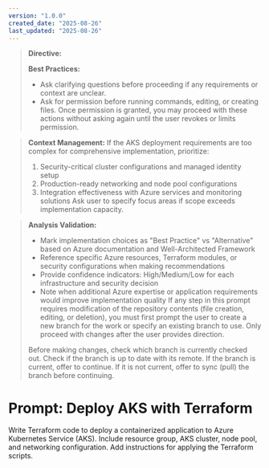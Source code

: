 ```yaml
---
version: "1.0.0"
created_date: "2025-08-26"
last_updated: "2025-08-26"
---
```


> **Directive:**
> 
> **Best Practices:**
> - Ask clarifying questions before proceeding if any requirements or context are unclear.
> - Ask for permission before running commands, editing, or creating files. Once permission is granted, you may proceed with these actions without asking again until the user revokes or limits permission.

> **Context Management:**
> If the AKS deployment requirements are too complex for comprehensive implementation, prioritize:
> 1. Security-critical cluster configurations and managed identity setup
> 2. Production-ready networking and node pool configurations
> 3. Integration effectiveness with Azure services and monitoring solutions
> Ask user to specify focus areas if scope exceeds implementation capacity.

> **Analysis Validation:**
> - Mark implementation choices as "Best Practice" vs "Alternative" based on Azure documentation and Well-Architected Framework
> - Reference specific Azure resources, Terraform modules, or security configurations when making recommendations
> - Provide confidence indicators: High/Medium/Low for each infrastructure and security decision
> - Note when additional Azure expertise or application requirements would improve implementation quality
> If any step in this prompt requires modification of the repository contents (file creation, editing, or deletion), you must first prompt the user to create a new branch for the work or specify an existing branch to use. Only proceed with changes after the user provides direction.
> 
> Before making changes, check which branch is currently checked out. Check if the branch is up to date with its remote. If the branch is current, offer to continue. If it is not current, offer to sync (pull) the branch before continuing.
<!--
title: "Deploy with Terraform to AKS"
category: "Infrastructure"
description: "Set up Terraform scripts for deploying a containerized app to Azure Kubernetes Service"
-->

# Prompt: Deploy AKS with Terraform

Write Terraform code to deploy a containerized application to Azure Kubernetes Service (AKS). Include resource group, AKS cluster, node pool, and networking configuration. Add instructions for applying the Terraform scripts.

